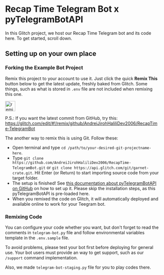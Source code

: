 # Recap Time Telegram Bot x pyTelegramBotAPI

In this Glitch project, we host our Recap Time Telegram bot and its code here. To get started, scroll down.

## Setting up on your own place
### Forking the Example Bot Project

Remix this project to your account to use it. Just click the quick **Remix This** button below to get the latest update,
freshly baked from Glitch. Some things, such as what is stored in `.env` file
are not included when remixing this one.

<a href="https://glitch.com/edit/#!/remix/garnet-crate">
  <img src="https://cdn.glitch.com/2bdfb3f8-05ef-4035-a06e-2043962a3a13%2Fremix%402x.png?1513093958726" alt="remix this" height="33">
</a>

P.S.: If you want the latest commit from GitHub, try this: <https://glitch.com/edit/#!/remix/github/AndreiJirohHaliliDev2006/RecapTime-TelegramBot>

The another way to remix this is using Git. Follow these:
- Open terminal and type `cd /path/to/your-desired-git-projectname-here`.
- Type `git clone https://github.com/AndreiJirohHaliliDev2006/RecapTime-TelegramBot.git` or `git clone https://api.glitch.com/git/garnet-crate.git`.
Hit Enter (or Return) to start 
importing source code from
your target folder.
- The setup is finished! See [this documentation about pyTelegramBotAPI on GitHub](https://github.com/eternnoir/pyTelegramBotAPI#readme) on how to set up it.
Please skip the installation steps, as this pyTelegramBotAPI is pre-loaded here.
- When you remixed the code on Glitch, it will automatically deployed and available online to work for your Teegram bot.

### Remixing Code

You can configure your code whether you want, but don't forget to read the comments in `telegram-bot.py` file and follow environmental variables
template in the `.env.sample` file.

To avoid problems, please test your bot first before deploying for general use. Your bot users must provide an way to get support, such as
our `/support` command implementation.

Also, we made `telegram-bot-staging.py` file for you to play codes there.